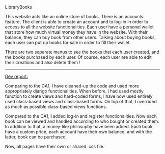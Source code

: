 LibraryBooks

This website acts like an online store of books.
There is an accounts feature. The client is able to create an account and to log-in in order to access to all the website
functionalities.
Each user have a personal wallet that store how much virtual money they have in the website. With their balance, they
can buy book from other users.
Talking about buying books, each user can put up books for sale in order to fill their wallet.

There are two separate menus to see the books that each user created, and the books purchased by each user.
Of course, each user are able to edit their creations and also delete them !

---

<u>Dev report:</u>

Comparing to the CA1, I have cleaned-up the code and used more appropriately django functionalities. When before, i had
used mostly function to create views and hard-coded forms, I have now used entirely used class-based views and class-based
forms. On top of that, I overrided as much as possible class-based views functions.

Compared to the CA1, I added log-in and register functionalities. Now each book can be viewed and handled according to
who bought or created them. In addition to that, a money-like philosophy have been added. Each book have a custom price,
each account have their own balance, and with the latter, book can be purchased.

Now, all pages have their own or shared .css file.